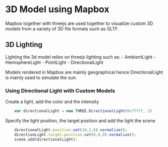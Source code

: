# 3D Model using Mapbox

Mapbox together with threejs are used together to visualize custom 3D models from a variety of
3D file formats such as GLTF.

## 3D Lighting

Lighting the 3d model relies on threejs lighting such as:
    - AmbientLight
    - HemisphereLight
    - PointLight
    - DirectionalLight

Models rendered in Mapbox are mainly geographical hence DirectionalLight is mainly used to simulate the sun.

### Using Directional Light with Custom Models
Create a light, add the color and the intensity

```javascript
    var directionalLight = new THREE.DirectionalLight(0xfffff, 1)
```
Specify the light position, the target position and add the light the scene

```javascript
    directionalLight.position.set(10,2,8).normalize();
    directionLight.target.position.set(0,0,0).normalize();
    scene.add(directionalLight);
```